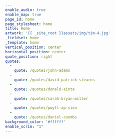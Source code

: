 ```yaml
---
enable_audio: true
enable_map: true
page_id: home
page_stylesheet: home
title: Home
artwork: '{{ _site_root }}assets/img/tim-4.jpg'
_fieldset: home
_template: home
vertical_position: center
horizontal_position: center
quote_position: right
quotes:
  -
    quote: /quotes/john-adams
  -
    quote: /quotes/david-patrick-stearns
  -
    quote: /quotes/donald-sinta
  -
    quote: /quotes/sarah-bryan-miller
  -
    quote: /quotes/pwyll-ap-sion
  -
    quote: /quotes/daniel-coombs
background_color: '#ffffff'
enable_scrim: "1"
---
```




